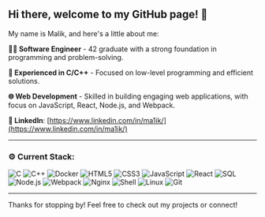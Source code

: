 ## Hi there, welcome to my GitHub page! 👋

My name is Malik, and here's a little about me:

**👨‍💻 Software Engineer** - 42 graduate with a strong foundation in programming and problem-solving.

**🔧 Experienced in C/C++** - Focused on low-level programming and efficient solutions.

**🌐 Web Development** - Skilled in building engaging web applications, with focus on JavaScript, React, Node.js, and Webpack.

**💼 LinkedIn**: [https://www.linkedin.com/in/ma1ik/](https://www.linkedin.com/in/ma1ik/)

---

### ⚙️ Current Stack:
<p align="left">
  <img src="https://img.shields.io/badge/C-00599C?style=for-the-badge&logo=c&logoColor=white" alt="C" />
  <img src="https://img.shields.io/badge/C++-00599C?style=for-the-badge&logo=c%2B%2B&logoColor=white" alt="C++" />
  <img src="https://img.shields.io/badge/Docker-2496ED?style=for-the-badge&logo=docker&logoColor=white" alt="Docker" />
  <img src="https://img.shields.io/badge/HTML5-E34F26?style=for-the-badge&logo=html5&logoColor=white" alt="HTML5" />
  <img src="https://img.shields.io/badge/CSS3-1572B6?style=for-the-badge&logo=css3&logoColor=white" alt="CSS3" />
  <img src="https://img.shields.io/badge/JavaScript-F7DF1E?style=for-the-badge&logo=javascript&logoColor=black" alt="JavaScript" />
  <img src="https://img.shields.io/badge/React-61DAFB?style=for-the-badge&logo=react&logoColor=black" alt="React" />
  <img src="https://img.shields.io/badge/SQL-4479A1?style=for-the-badge&logo=postgresql&logoColor=white" alt="SQL" />
  <img src="https://img.shields.io/badge/Node.js-339933?style=for-the-badge&logo=nodedotjs&logoColor=white" alt="Node.js" />
  <img src="https://img.shields.io/badge/Webpack-8DD6F9?style=for-the-badge&logo=webpack&logoColor=black" alt="Webpack" />
  <img src="https://img.shields.io/badge/Nginx-269539?style=for-the-badge&logo=nginx&logoColor=white" alt="Nginx" />
  <img src="https://img.shields.io/badge/sh-4EAA25?style=for-the-badge&logo=gnu-bash&logoColor=white" alt="Shell" />
  <img src="https://img.shields.io/badge/Linux-FCC624?style=for-the-badge&logo=linux&logoColor=black" alt="Linux" />
  <img src="https://img.shields.io/badge/Git-F05032?style=for-the-badge&logo=git&logoColor=white" alt="Git" />
</p>

---

Thanks for stopping by! Feel free to check out my projects or connect!

